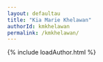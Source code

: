 ```yaml
---
layout: defaultau
title: "Kia Marie Khelawan"
authorId: kmkhelawan
permalink: /kmkhelawan/
---
```

{% include loadAuthor.html %}
<script>
    $(document).ready(function(){
        showAuthorBio('{{ page.authorId }}');
   });
</script>